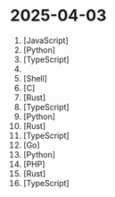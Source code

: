 # 2025-04-03

1. [](https://github.comundefined "Standards first web framework taking HTML, CSS, JS, and WASM to their absolute peak") [JavaScript]
2. [](https://github.comundefined "🚀🤖 Crawl4AI: Open-source LLM Friendly Web Crawler & Scraper. Don't be shy, join here: https://discord.gg/jP8KfhDhyN") [Python]
3. [](https://github.comundefined "Open source email app to reach inbox zero fast.") [TypeScript]
4. [](https://github.comundefined "Release repo for our SLAM Handbook") 
5. [](https://github.comundefined "Node Version Manager - POSIX-compliant bash script to manage multiple active node.js versions") [Shell]
6. [](https://github.comundefined "FFmpeg Kit for applications. Supports Android, Flutter, iOS, Linux, macOS, React Native and tvOS. Supersedes MobileFFmpeg, flutter_ffmpeg and react-native-ffmpeg.") [C]
7. [](https://github.comundefined "The trust-minimized, zero-knowledge bridging protocol, designed for censorship resistance, extremely high security, and usage in decentralized finance.") [Rust]
8. [](https://github.comundefined "📨 The ultimate social media scheduling tool, with a bunch of AI 🤖") [TypeScript]
9. [](https://github.comundefined "Make websites accessible for AI agents") [Python]
10. [](https://github.comundefined "An open-source remote desktop application designed for self-hosting, as an alternative to TeamViewer.") [Rust]
11. [](https://github.comundefined "YouTube Music Desktop App bundled with custom plugins (and built-in ad blocker / downloader)") [TypeScript]
12. [](https://github.comundefined "Open-source platform for IT, security, and infrastructure teams. (Linux, macOS, Chrome, Windows, cloud, data center)") [Go]
13. [](https://github.comundefined "🙌 OpenHands: Code Less, Make More") [Python]
14. [](https://github.comundefined "The Symfony PHP framework") [PHP]
15. [](https://github.comundefined "A new markup-based typesetting system that is powerful and easy to learn.") [Rust]
16. [](https://github.comundefined "RAGFlow is an open-source RAG (Retrieval-Augmented Generation) engine based on deep document understanding.") [TypeScript]
